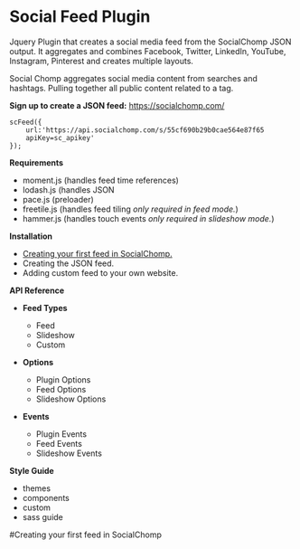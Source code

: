 # Social Feed Plugin
Jquery Plugin that creates a social media feed from the SocialChomp JSON output. It aggregates and combines Facebook, Twitter, LinkedIn, YouTube, Instagram, Pinterest and creates multiple layouts.

Social Chomp aggregates social media content from searches and hashtags. Pulling together all public content related to a tag.

**Sign up to create a JSON feed:** https://socialchomp.com/

    scFeed({
	    url:'https://api.socialchomp.com/s/55cf690b29b0cae564e87f65
	    apiKey=sc_apikey'
	});
**Requirements**

 - moment.js (handles feed time references) 
 - lodash.js (handles JSON
 - pace.js (preloader) 
 - freetile.js (handles feed tiling *only required in feed mode.*)
 - hammer.js (handles touch events *only required in slideshow mode.*)

**Installation**

 - [Creating your first feed in SocialChomp.](#Creating-your-first-feed-in-SocialChomp)
 - Creating the JSON feed.
 - Adding custom feed to your own website.

**API Reference**

 - **Feed Types**
	 - Feed
	 - Slideshow
	 - Custom

 - **Options**
	 - Plugin Options
	 - Feed Options
	 - Slideshow Options

 - **Events**

	 - Plugin Events
	 - Feed Events
	 - Slideshow Events

**Style Guide**
	
 - themes
 - components
 - custom
 - sass guide

#Creating your first feed in SocialChomp
